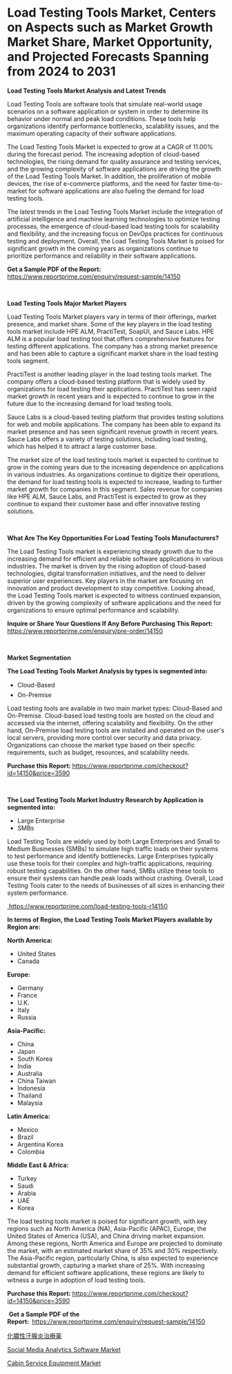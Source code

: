 <p><h1>Load Testing Tools Market, Centers on Aspects such as Market Growth Market Share, Market Opportunity, and Projected Forecasts Spanning from 2024 to 2031</h1></p><p><strong>Load Testing Tools Market Analysis and Latest Trends</strong></p>
<p><p>Load Testing Tools are software tools that simulate real-world usage scenarios on a software application or system in order to determine its behavior under normal and peak load conditions. These tools help organizations identify performance bottlenecks, scalability issues, and the maximum operating capacity of their software applications.</p><p>The Load Testing Tools Market is expected to grow at a CAGR of 11.00% during the forecast period. The increasing adoption of cloud-based technologies, the rising demand for quality assurance and testing services, and the growing complexity of software applications are driving the growth of the Load Testing Tools Market. In addition, the proliferation of mobile devices, the rise of e-commerce platforms, and the need for faster time-to-market for software applications are also fueling the demand for load testing tools.</p><p>The latest trends in the Load Testing Tools Market include the integration of artificial intelligence and machine learning technologies to optimize testing processes, the emergence of cloud-based load testing tools for scalability and flexibility, and the increasing focus on DevOps practices for continuous testing and deployment. Overall, the Load Testing Tools Market is poised for significant growth in the coming years as organizations continue to prioritize performance and reliability in their software applications.</p></p>
<p><strong>Get a Sample PDF of the Report:&nbsp;</strong> <a href="https://www.reportprime.com/enquiry/request-sample/14150">https://www.reportprime.com/enquiry/request-sample/14150</a></p>
<p>&nbsp;</p>
<p><strong>Load Testing Tools Major Market Players</strong></p>
<p><p>Load Testing Tools Market players vary in terms of their offerings, market presence, and market share. Some of the key players in the load testing tools market include HPE ALM, PractiTest, SoapUI, and Sauce Labs. HPE ALM is a popular load testing tool that offers comprehensive features for testing different applications. The company has a strong market presence and has been able to capture a significant market share in the load testing tools segment.</p><p>PractiTest is another leading player in the load testing tools market. The company offers a cloud-based testing platform that is widely used by organizations for load testing their applications. PractiTest has seen rapid market growth in recent years and is expected to continue to grow in the future due to the increasing demand for load testing tools.</p><p>Sauce Labs is a cloud-based testing platform that provides testing solutions for web and mobile applications. The company has been able to expand its market presence and has seen significant revenue growth in recent years. Sauce Labs offers a variety of testing solutions, including load testing, which has helped it to attract a large customer base.</p><p>The market size of the load testing tools market is expected to continue to grow in the coming years due to the increasing dependence on applications in various industries. As organizations continue to digitize their operations, the demand for load testing tools is expected to increase, leading to further market growth for companies in this segment. Sales revenue for companies like HPE ALM, Sauce Labs, and PractiTest is expected to grow as they continue to expand their customer base and offer innovative testing solutions.</p></p>
<p>&nbsp;</p>
<p><strong>What Are The Key Opportunities For Load Testing Tools Manufacturers?</strong></p>
<p><p>The Load Testing Tools market is experiencing steady growth due to the increasing demand for efficient and reliable software applications in various industries. The market is driven by the rising adoption of cloud-based technologies, digital transformation initiatives, and the need to deliver superior user experiences. Key players in the market are focusing on innovation and product development to stay competitive. Looking ahead, the Load Testing Tools market is expected to witness continued expansion, driven by the growing complexity of software applications and the need for organizations to ensure optimal performance and scalability.</p></p>
<p><strong>Inquire or Share Your Questions If Any Before Purchasing This Report:</strong> <a href="https://www.reportprime.com/enquiry/pre-order/14150">https://www.reportprime.com/enquiry/pre-order/14150</a></p>
<p>&nbsp;</p>
<p><strong>Market Segmentation</strong></p>
<p><strong>The Load Testing Tools Market Analysis by types is segmented into:</strong></p>
<p><ul><li>Cloud-Based</li><li>On-Premise</li></ul></p>
<p><p>Load testing tools are available in two main market types: Cloud-Based and On-Premise. Cloud-based load testing tools are hosted on the cloud and accessed via the internet, offering scalability and flexibility. On the other hand, On-Premise load testing tools are installed and operated on the user's local servers, providing more control over security and data privacy. Organizations can choose the market type based on their specific requirements, such as budget, resources, and scalability needs.</p></p>
<p><strong>Purchase this Report:&nbsp;</strong><a href="https://www.reportprime.com/checkout?id=14150&price=3590">https://www.reportprime.com/checkout?id=14150&price=3590</a></p>
<p>&nbsp;</p>
<p><strong>The Load Testing Tools Market Industry Research by Application is segmented into:</strong></p>
<p><ul><li>Large Enterprise</li><li>SMBs</li></ul></p>
<p><p>Load Testing Tools are widely used by both Large Enterprises and Small to Medium Businesses (SMBs) to simulate high traffic loads on their systems to test performance and identify bottlenecks. Large Enterprises typically use these tools for their complex and high-traffic applications, requiring robust testing capabilities. On the other hand, SMBs utilize these tools to ensure their systems can handle peak loads without crashing. Overall, Load Testing Tools cater to the needs of businesses of all sizes in enhancing their system performance.</p></p>
<p><a href="https://www.reportprime.com/load-testing-tools-r14150">&nbsp;https://www.reportprime.com/load-testing-tools-r14150</a></p>
<p><strong>In terms of Region, the Load Testing Tools Market Players available by Region are:</strong></p>
<p>
    <p> <strong> North America: </strong>
        <ul>
            <li>United States</li>
            <li>Canada</li>
        </ul>
        </p> 
    <p> <strong> Europe: </strong>
        <ul>
            <li>Germany</li>
            <li>France</li>
            <li>U.K.</li>
            <li>Italy</li>
            <li>Russia</li>
        </ul>
        </p> 
    <p> <strong> Asia-Pacific: </strong>
        <ul>
            <li>China</li>
            <li>Japan</li>
            <li>South Korea</li>
            <li>India</li>
            <li>Australia</li>
            <li>China Taiwan</li>
            <li>Indonesia</li>
            <li>Thailand</li>
            <li>Malaysia</li>
        </ul>
        </p> 
    <p> <strong> Latin America: </strong>
        <ul>
            <li>Mexico</li>
            <li>Brazil</li>
            <li>Argentina Korea</li>
            <li>Colombia</li>
        </ul>
        </p> 
    <p> <strong> Middle East & Africa: </strong>
        <ul>
            <li>Turkey</li>
            <li>Saudi</li>
            <li>Arabia</li>
            <li>UAE</li>
            <li>Korea</li>
        </ul>
    </p>
    </p>
<p><p>The load testing tools market is poised for significant growth, with key regions such as North America (NA), Asia-Pacific (APAC), Europe, the United States of America (USA), and China driving market expansion. Among these regions, North America and Europe are projected to dominate the market, with an estimated market share of 35% and 30% respectively. The Asia-Pacific region, particularly China, is also expected to experience substantial growth, capturing a market share of 25%. With increasing demand for efficient software applications, these regions are likely to witness a surge in adoption of load testing tools.</p></p>
<p><strong>Purchase this Report: </strong><a href="https://www.reportprime.com/checkout?id=14150&price=3590">https://www.reportprime.com/checkout?id=14150&price=3590</a></p>
<p>&nbsp;<strong>Get a Sample PDF of the Report:&nbsp;&nbsp;</strong><a href="https://www.reportprime.com/enquiry/request-sample/14150">https://www.reportprime.com/enquiry/request-sample/14150</a></p>
<p><strong></strong></p>
<p><p><a href="https://github.com/BrionnaBoyle/Market-Research-Report-List-1/blob/main/449550480778.md">化膿性汗腺炎治療薬</a></p><p><a href="https://github.com/ElmoRunolfsson2023/Market-Research-Report-List-1/blob/main/social-media-analytics-software-market.md">Social Media Analytics Software Market</a></p><p><a href="https://view.publitas.com/reportprime-1/cabin-service-equipment-market-trends-and-market-analysis-forecasted-for-period-2024-2031/">Cabin Service Equipment Market</a></p></p>